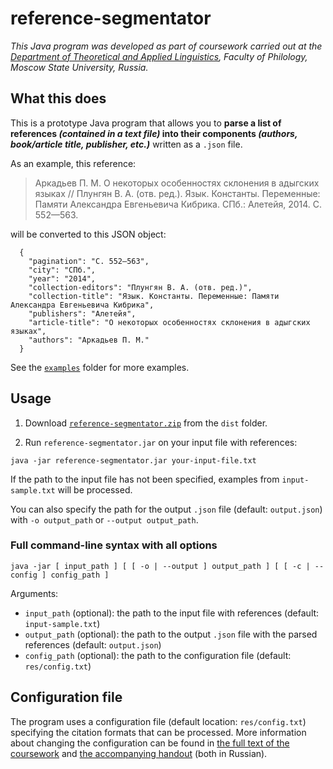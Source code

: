 # reference-segmentator

*This Java program was developed as part of coursework carried out at the [Department of Theoretical and Applied Linguistics](https://tipl.philol.msu.ru), Faculty of Philology, Moscow State University, Russia.*

## What this does

This is a prototype Java program that allows you to **parse a list of references *(contained in a text file)* into their components *(authors, book/article title, publisher, etc.)*** written as a `.json` file.

As an example, this reference:

> Аркадьев П. М. О некоторых особенностях склонения в адыгских языках // Плунгян В. А. (отв. ред.). Язык. Константы. Переменные: Памяти Александра Евгеньевича Кибрика. СПб.: Алетейя, 2014. С. 552—563.

will be converted to this JSON object:

```
  {
    "pagination": "С. 552—563",
    "city": "СПб.",
    "year": "2014",
    "collection-editors": "Плунгян В. А. (отв. ред.)",
    "collection-title": "Язык. Константы. Переменные: Памяти Александра Евгеньевича Кибрика",
    "publishers": "Алетейя",
    "article-title": "О некоторых особенностях склонения в адыгских языках",
    "authors": "Аркадьев П. М."
  }
```

See the [`examples`](examples/) folder for more examples.

## Usage

1. Download [`reference-segmentator.zip`](dist/reference-segmentator.zip) from the `dist` folder.

2. Run `reference-segmentator.jar` on your input file with references:

```
java -jar reference-segmentator.jar your-input-file.txt
```

If the path to the input file has not been specified, examples from `input-sample.txt` will be processed.

You can also specify the path for the output `.json` file (default: `output.json`) with `-o output_path` or `--output output_path`.

### Full command-line syntax with all options

```
java -jar [ input_path ] [ [ -o | --output ] output_path ] [ [ -c | --config ] config_path ]
```

Arguments:

- `input_path` (optional): the path to the input file with references (default: `input-sample.txt`)
- `output_path` (optional): the path to the output `.json` file with the parsed references (default: `output.json`)
- `config_path` (optional): the path to the configuration file (default: `res/config.txt`)

## Configuration file

The program uses a configuration file (default location: `res/config.txt`) specifying the citation formats that can be processed. More information about changing the configuration can be found in [the full text of the coursework](docs/segmentator-full-text.pdf) and [the accompanying handout](docs/segmentator-handout.pdf) (both in Russian).
